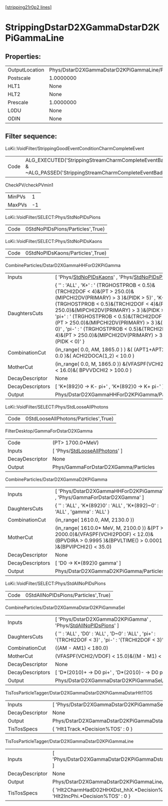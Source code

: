 [[stripping21r0p2 lines]](./stripping21r0p2-index)

# StrippingDstarD2XGammaDstarD2KPiGammaLine

## Properties:

|                |                                                 |
|----------------|-------------------------------------------------|
| OutputLocation | Phys/DstarD2XGammaDstarD2KPiGammaLine/Particles |
| Postscale      | 1.0000000                                       |
| HLT1           | None                                            |
| HLT2           | None                                            |
| Prescale       | 1.0000000                                       |
| L0DU           | None                                            |
| ODIN           | None                                            |

## Filter sequence:

LoKi::VoidFilter/StrippingGoodEventConditionCharmCompleteEvent

|      |                                                                                                                      |
|------|----------------------------------------------------------------------------------------------------------------------|
| Code | ALG_EXECUTED('StrippingStreamCharmCompleteEventBadEvent') & ~ALG_PASSED('StrippingStreamCharmCompleteEventBadEvent') |

CheckPV/checkPVmin1

|        |     |
|--------|-----|
| MinPVs | 1   |
| MaxPVs | -1  |

LoKi::VoidFilter/SELECT:Phys/StdNoPIDsPions

|      |                                  |
|------|----------------------------------|
| Code | 0StdNoPIDsPions/Particles',True) |

LoKi::VoidFilter/SELECT:Phys/StdNoPIDsKaons

|      |                                  |
|------|----------------------------------|
| Code | 0StdNoPIDsKaons/Particles',True) |

CombineParticles/DstarD2XGammaHHForD2KPiGamma

|                  |                                                                                                                                                                                                                                                                                                                                                                                                                                              |
|------------------|----------------------------------------------------------------------------------------------------------------------------------------------------------------------------------------------------------------------------------------------------------------------------------------------------------------------------------------------------------------------------------------------------------------------------------------------|
| Inputs           | [ 'Phys/[StdNoPIDsKaons](./stripping21r0p2-commonparticles-stdnopidskaons)' , 'Phys/[StdNoPIDsPions](./stripping21r0p2-commonparticles-stdnopidspions)' ]                                                                                                                                                                                                                                                                                  |
| DaughtersCuts    | { '' : 'ALL' , 'K+' : ' (TRGHOSTPROB \< 0.5)&(TRCHI2DOF \< 4)&(PT \> 250.0)&(MIPCHI2DV(PRIMARY) \> 3 )&(PIDK \> 5)' , 'K-' : ' (TRGHOSTPROB \< 0.5)&(TRCHI2DOF \< 4)&(PT \> 250.0)&(MIPCHI2DV(PRIMARY) \> 3 )&(PIDK \> 5)' , 'pi+' : ' (TRGHOSTPROB \< 0.5)&(TRCHI2DOF \< 4)&(PT \> 250.0)&(MIPCHI2DV(PRIMARY) \> 3 )&(PIDK \< 0)' , 'pi-' : ' (TRGHOSTPROB \< 0.5)&(TRCHI2DOF \< 4)&(PT \> 250.0)&(MIPCHI2DV(PRIMARY) \> 3 )&(PIDK \< 0)' } |
| CombinationCut   | (in_range( 0.0, AM, 1865.0 ) ) &( (APT1+APT2) \> 0.0 )&( ACHI2DOCA(1,2) \< 10.0 )                                                                                                                                                                                                                                                                                                                                                            |
| MotherCut        | (in_range( 0.0, M, 1865.0 )) &(VFASPF(VCHI2PDOF) \< 16.0)&( BPVVDCHI2 \> 100.0 )                                                                                                                                                                                                                                                                                                                                                             |
| DecayDescriptor  | None                                                                                                                                                                                                                                                                                                                                                                                                                                         |
| DecayDescriptors | [ 'K\*(892)0 -\> K- pi+' , 'K\*(892)0 -\> K+ pi-' ]                                                                                                                                                                                                                                                                                                                                                                                        |
| Output           | Phys/DstarD2XGammaHHForD2KPiGamma/Particles                                                                                                                                                                                                                                                                                                                                                                                                  |

LoKi::VoidFilter/SELECT:Phys/StdLooseAllPhotons

|      |                                      |
|------|--------------------------------------|
| Code | 0StdLooseAllPhotons/Particles',True) |

FilterDesktop/GammaForDstarD2XGamma

|                 |                                                                                         |
|-----------------|-----------------------------------------------------------------------------------------|
| Code            | (PT\> 1700.0\*MeV)                                                                      |
| Inputs          | [ 'Phys/[StdLooseAllPhotons](./stripping21r0p2-commonparticles-stdlooseallphotons)' ] |
| DecayDescriptor | None                                                                                    |
| Output          | Phys/GammaForDstarD2XGamma/Particles                                                    |

CombineParticles/DstarD2XGammaD2KPiGamma

|                  |                                                                                                                                                      |
|------------------|------------------------------------------------------------------------------------------------------------------------------------------------------|
| Inputs           | [ 'Phys/DstarD2XGammaHHForD2KPiGamma' , 'Phys/GammaForDstarD2XGamma' ]                                                                             |
| DaughtersCuts    | { '' : 'ALL' , 'K\*(892)0' : 'ALL' , 'K\*(892)~0' : 'ALL' , 'gamma' : 'ALL' }                                                                        |
| CombinationCut   | (in_range( 1610.0, AM, 2130.0 ))                                                                                                                     |
| MotherCut        | (in_range( 1610.0\* MeV, M, 2100.0 )) &(PT \> 2000.0)&(VFASPF(VCHI2PDOF) \< 12.0)&(BPVDIRA \> 0.9995 )&(BPVLTIME() \> 0.0001 )&(BPVIPCHI2() \< 35.0) |
| DecayDescriptor  | None                                                                                                                                                 |
| DecayDescriptors | [ 'D0 -\> K\*(892)0 gamma' ]                                                                                                                       |
| Output           | Phys/DstarD2XGammaD2KPiGamma/Particles                                                                                                               |

LoKi::VoidFilter/SELECT:Phys/StdAllNoPIDsPions

|      |                                     |
|------|-------------------------------------|
| Code | 0StdAllNoPIDsPions/Particles',True) |

CombineParticles/DstarD2XGammaDstarD2KPiGammaSel

|                  |                                                                                                                        |
|------------------|------------------------------------------------------------------------------------------------------------------------|
| Inputs           | [ 'Phys/DstarD2XGammaD2KPiGamma' , 'Phys/[StdAllNoPIDsPions](./stripping21r0p2-commonparticles-stdallnopidspions)' ] |
| DaughtersCuts    | { '' : 'ALL' , 'D0' : 'ALL' , 'D~0' : 'ALL' , 'pi+' : '(TRCHI2DOF \< 3)' , 'pi-' : '(TRCHI2DOF \< 3)' }                |
| CombinationCut   | ((AM - AM1) \< 180.0)                                                                                                  |
| MotherCut        | (VFASPF(VCHI2/VDOF) \< 15.0)&((M - M1) \< 163.0)                                                                       |
| DecayDescriptor  | None                                                                                                                   |
| DecayDescriptors | [ 'D\*(2010)+ -\> D0 pi+' , 'D\*(2010)- -\> D0 pi-' ]                                                                |
| Output           | Phys/DstarD2XGammaDstarD2KPiGammaSel/Particles                                                                         |

TisTosParticleTagger/DstarD2XGammaDstarD2KPiGammaDstarHlt1TOS

|                 |                                                         |
|-----------------|---------------------------------------------------------|
| Inputs          | [ 'Phys/DstarD2XGammaDstarD2KPiGammaSel' ]            |
| DecayDescriptor | None                                                    |
| Output          | Phys/DstarD2XGammaDstarD2KPiGammaDstarHlt1TOS/Particles |
| TisTosSpecs     | { 'Hlt1Track.\*Decision%TOS' : 0 }                      |

TisTosParticleTagger/DstarD2XGammaDstarD2KPiGammaLine

|                 |                                                                                      |
|-----------------|--------------------------------------------------------------------------------------|
| Inputs          | [ 'Phys/DstarD2XGammaDstarD2KPiGammaDstarHlt1TOS' ]                                |
| DecayDescriptor | None                                                                                 |
| Output          | Phys/DstarD2XGammaDstarD2KPiGammaLine/Particles                                      |
| TisTosSpecs     | { 'Hlt2CharmHadD02HHXDst_hhX.\*Decision%TOS' : 0 , 'Hlt2IncPhi.\*Decision%TOS' : 0 } |
